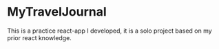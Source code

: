 # MyTravelJournal


This is a practice react-app I developed, it is a solo project based on my prior react knowledge.   


